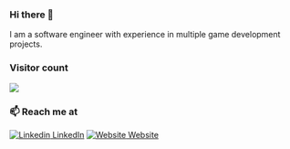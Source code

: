 ### Hi there 👋
I am a software engineer with experience in multiple game development projects.

### Visitor count
<img src="https://profile-counter.glitch.me/4ustinF/count.svg" />

### 📫 Reach me at 
[![Linkedin](https://i.stack.imgur.com/gVE0j.png) LinkedIn](https://www.linkedin.com/in/william-clark-8a727867/)
[![Website]([https://i.stack.imgur.com/gVE0j.png](https://w7.pngwing.com/pngs/549/715/png-transparent-web-development-logo-website-web-design-symmetry-internet.png)) Website](https://www.williamdeanclark.com/)

<!--
**4ustinF/4ustinF** is a ✨ _special_ ✨ repository because its `README.md` (this file) appears on your GitHub profile.

Here are some ideas to get you started:

- 🔭 I’m currently working on ...
- 🌱 I’m currently learning ...
- 👯 I’m looking to collaborate on ...
- 🤔 I’m looking for help with ...
- 💬 Ask me about ...
- 📫 How to reach me: ...
- 😄 Pronouns: ...
- ⚡ Fun fact: ...
-->
